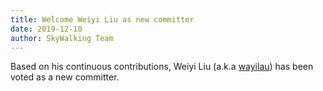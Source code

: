 ```yaml
---
title: Welcome Weiyi Liu as new committer
date: 2019-12-10
author: SkyWalking Team
---
```


Based on his continuous contributions, Weiyi Liu (a.k.a [wayilau](https://github.com/wayilau)) has been voted as a new committer.
